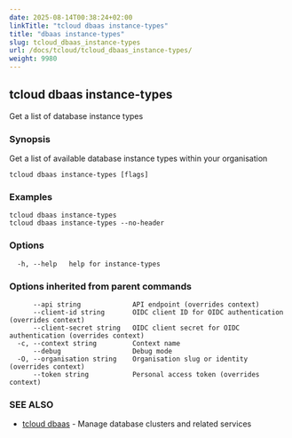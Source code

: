 ```yaml
---
date: 2025-08-14T00:38:24+02:00
linkTitle: "tcloud dbaas instance-types"
title: "dbaas instance-types"
slug: tcloud_dbaas_instance-types
url: /docs/tcloud/tcloud_dbaas_instance-types/
weight: 9980
---
```

## tcloud dbaas instance-types

Get a list of database instance types

### Synopsis

Get a list of available database instance types within your organisation

```
tcloud dbaas instance-types [flags]
```

### Examples

```
tcloud dbaas instance-types
tcloud dbaas instance-types --no-header
```

### Options

```
  -h, --help   help for instance-types
```

### Options inherited from parent commands

```
      --api string             API endpoint (overrides context)
      --client-id string       OIDC client ID for OIDC authentication (overrides context)
      --client-secret string   OIDC client secret for OIDC authentication (overrides context)
  -c, --context string         Context name
      --debug                  Debug mode
  -O, --organisation string    Organisation slug or identity (overrides context)
      --token string           Personal access token (overrides context)
```

### SEE ALSO

* [tcloud dbaas](/docs/tcloud/tcloud_dbaas/)	 - Manage database clusters and related services

